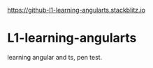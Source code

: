 https://github-l1-learning-angularts.stackblitz.io
# L1-learning-angularts
learning angular and ts, pen test.

